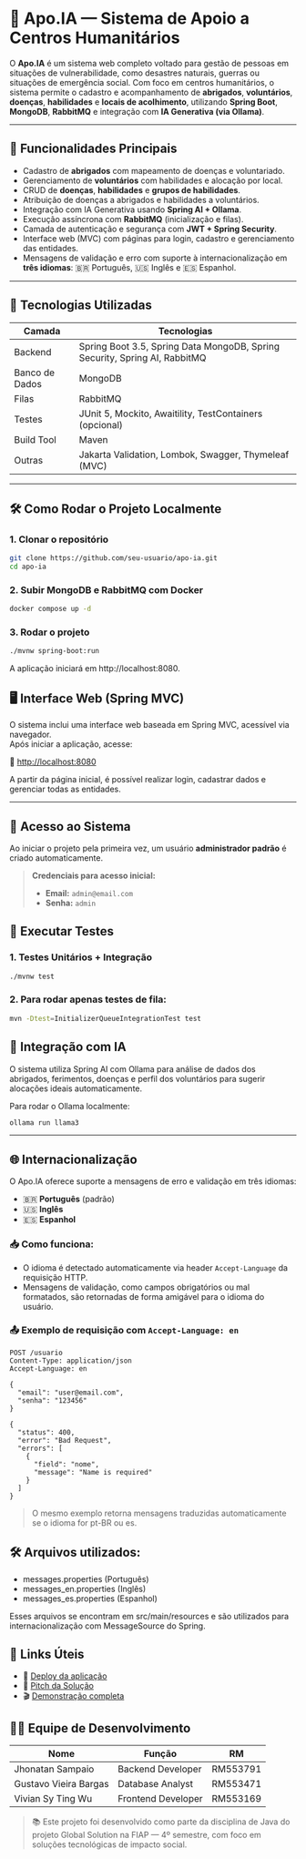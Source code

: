 # 🧠 Apo.IA — Sistema de Apoio a Centros Humanitários

O **Apo.IA** é um sistema web completo voltado para gestão de pessoas em situações de vulnerabilidade, como desastres naturais, guerras ou situações de emergência social. Com foco em centros humanitários, o sistema permite o cadastro e acompanhamento de **abrigados**, **voluntários**, **doenças**, **habilidades** e **locais de acolhimento**, utilizando **Spring Boot**, **MongoDB**, **RabbitMQ** e integração com **IA Generativa (via Ollama)**.

---

## 🧩 Funcionalidades Principais

- Cadastro de **abrigados** com mapeamento de doenças e voluntariado.
- Gerenciamento de **voluntários** com habilidades e alocação por local.
- CRUD de **doenças**, **habilidades** e **grupos de habilidades**.
- Atribuição de doenças a abrigados e habilidades a voluntários.
- Integração com IA Generativa usando **Spring AI + Ollama**.
- Execução assíncrona com **RabbitMQ** (inicialização e filas).
- Camada de autenticação e segurança com **JWT + Spring Security**.
- Interface web (MVC) com páginas para login, cadastro e gerenciamento das entidades.
- Mensagens de validação e erro com suporte à internacionalização em **três idiomas**: 🇧🇷 Português, 🇺🇸 Inglês e 🇪🇸 Espanhol.

---

## 🚀 Tecnologias Utilizadas

| Camada        | Tecnologias                                                                |
|---------------|----------------------------------------------------------------------------|
| Backend       | Spring Boot 3.5, Spring Data MongoDB, Spring Security, Spring AI, RabbitMQ |
| Banco de Dados| MongoDB                                                                    |
| Filas         | RabbitMQ                                                                   |
| Testes        | JUnit 5, Mockito, Awaitility, TestContainers (opcional)                    |
| Build Tool    | Maven                                                                      |
| Outras        | Jakarta Validation, Lombok, Swagger, Thymeleaf (MVC)                                      |

---

## 🛠️ Como Rodar o Projeto Localmente

### 1. Clonar o repositório

```bash
git clone https://github.com/seu-usuario/apo-ia.git
cd apo-ia
```

### 2. Subir MongoDB e RabbitMQ com Docker

```bash
docker compose up -d
```

### 3. Rodar o projeto

```bash
./mvnw spring-boot:run
```

A aplicação iniciará em http://localhost:8080.

## 🖥️ Interface Web (Spring MVC)

O sistema inclui uma interface web baseada em Spring MVC, acessível via navegador.  
Após iniciar a aplicação, acesse:

🔗 [http://localhost:8080](http://localhost:8080)

A partir da página inicial, é possível realizar login, cadastrar dados e gerenciar todas as entidades.

---

## 🔐 Acesso ao Sistema

Ao iniciar o projeto pela primeira vez, um usuário **administrador padrão** é criado automaticamente.

> **Credenciais para acesso inicial:**
> - **Email:** `admin@email.com`
> - **Senha:** `admin`



## 🧪 Executar Testes

### 1. Testes Unitários + Integração

```bash
./mvnw test
```

### 2. Para rodar apenas testes de fila:

```bash
mvn -Dtest=InitializerQueueIntegrationTest test
```

## 🧠 Integração com IA
O sistema utiliza Spring AI com Ollama para análise de dados dos abrigados, ferimentos, doenças e perfil dos voluntários para sugerir alocações ideais automaticamente.

Para rodar o Ollama localmente:

```bash
ollama run llama3
```

---

## 🌐 Internacionalização

O Apo.IA oferece suporte a mensagens de erro e validação em três idiomas:

- 🇧🇷 **Português** (padrão)
- 🇺🇸 **Inglês**
- 🇪🇸 **Espanhol**

### 📥 Como funciona:

- O idioma é detectado automaticamente via header `Accept-Language` da requisição HTTP.
- Mensagens de validação, como campos obrigatórios ou mal formatados, são retornadas de forma amigável para o idioma do usuário.

### 📤 Exemplo de requisição com `Accept-Language: en`

```http
POST /usuario
Content-Type: application/json
Accept-Language: en
```

```body
{
  "email": "user@email.com",
  "senha": "123456"
}
```

```response
{
  "status": 400,
  "error": "Bad Request",
  "errors": [
    {
      "field": "nome",
      "message": "Name is required"
    }
  ]
}
```
> O mesmo exemplo retorna mensagens traduzidas automaticamente se o idioma for pt-BR ou es.

## 🛠️ Arquivos utilizados:
- messages.properties (Português)
- messages_en.properties (Inglês)
- messages_es.properties (Espanhol)

Esses arquivos se encontram em src/main/resources e são utilizados para internacionalização com MessageSource do Spring.

## 🔗 Links Úteis

- 🚀 [Deploy da aplicação](https://apo-ia.azurewebsites.net)
- 🎥 [Pitch da Solução](https://youtu.be/ly719d8vVvM?si=7uFpbkyNURryVkYD)
- 🎬 [Demonstração completa](https://youtu.be/iQLERSbk3_A)

## 👨‍💻 Equipe de Desenvolvimento

| Nome                 | Função               | RM        |
|----------------------|----------------------|-----------|
| Jhonatan Sampaio     | Backend Developer    | RM553791  |
| Gustavo Vieira Bargas| Database Analyst     | RM553471  |
| Vivian Sy Ting Wu    | Frontend Developer   | RM553169  |

> 📚 Este projeto foi desenvolvido como parte da disciplina de Java do projeto Global Solution na FIAP — 4º semestre, com foco em soluções tecnológicas de impacto social.
